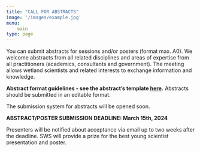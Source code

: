 ```yaml
---
title: "CALL FOR ABSTRACTS"
image: '/images/example.jpg'
menu:
    main
type: page
---
```

You can submit abstracts for sessions and/or posters (format max. A0). We welcome abstracts from all related disciplines and areas of expertise from all practitioners (academics, consultants and government). The meeting allows wetland scientists and related interests to exchange information and knowledge.

**Abstract format guidelines - see the abstract’s template [here]().** Abstracts should be submitted in an editable format. 

The submission system for abstracts will be opened soon. 

**ABSTRACT/POSTER SUBMISSION DEADLINE: March 15th, 2024**

Presenters will be notified about acceptance via email up to two weeks after the deadline.
SWS will provide a prize for the best young scientist presentation and poster. 

